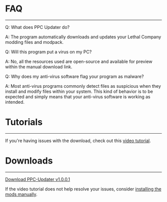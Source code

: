 # **FAQ**
_____________________

Q: What does PPC Updater do?

A: The program automatically downloads and updates your Lethal Company modding files and modpack.

Q: Will this program put a virus on my PC?

A: No, all the resources used are open-source and available for preview within the manual download link.

Q: Why does my anti-virus software flag your program as malware?

A: Most anti-virus programs commonly detect files as suspicious when they install and modify files within your system. This kind of behavior is to be expected and simply means that your anti-virus software is working as intended.

# **Tutorials**
_____________________

If you're having issues with the download, check out this <a href="https://youtu.be/g3WjZKypkIM" target="_blank">video tutorial</a>.

# **Downloads**
_____________________

[Download PPC-Updater v1.0.0.1](https://github.com/CBonez0/PPC/releases/download/v1.0.0.1/PPC-Updater.exe)

If the video tutorial does not help resolve your issues, consider [installing the mods manually](https://www.dropbox.com/scl/fo/1qwx64hf2vh8hejgx82p0/h?rlkey=5mi4o99qu2qex4zkvmu5jmt2y&dl=1).
